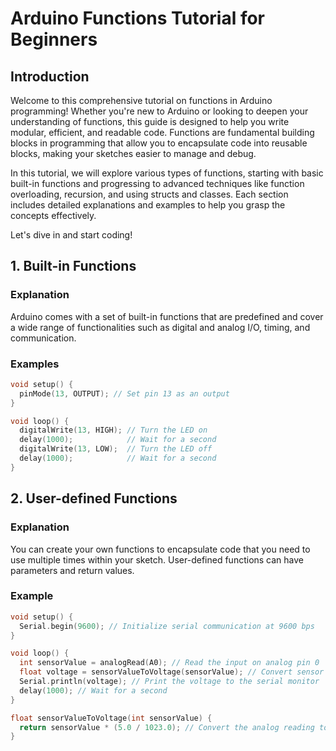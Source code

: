 
# Arduino Functions Tutorial for Beginners

## Introduction

Welcome to this comprehensive tutorial on functions in Arduino programming! Whether you're new to Arduino or looking to deepen your understanding of functions, this guide is designed to help you write modular, efficient, and readable code. Functions are fundamental building blocks in programming that allow you to encapsulate code into reusable blocks, making your sketches easier to manage and debug.

In this tutorial, we will explore various types of functions, starting with basic built-in functions and progressing to advanced techniques like function overloading, recursion, and using structs and classes. Each section includes detailed explanations and examples to help you grasp the concepts effectively.

Let's dive in and start coding!


## 1. Built-in Functions
### Explanation
Arduino comes with a set of built-in functions that are predefined and cover a wide range of functionalities such as digital and analog I/O, timing, and communication.

### Examples
```cpp
void setup() {
  pinMode(13, OUTPUT); // Set pin 13 as an output
}

void loop() {
  digitalWrite(13, HIGH); // Turn the LED on
  delay(1000);            // Wait for a second
  digitalWrite(13, LOW);  // Turn the LED off
  delay(1000);            // Wait for a second
}
```

## 2. User-defined Functions
### Explanation
You can create your own functions to encapsulate code that you need to use multiple times within your sketch. User-defined functions can have parameters and return values.

### Example
```cpp
void setup() {
  Serial.begin(9600); // Initialize serial communication at 9600 bps
}

void loop() {
  int sensorValue = analogRead(A0); // Read the input on analog pin 0
  float voltage = sensorValueToVoltage(sensorValue); // Convert sensor value to voltage
  Serial.println(voltage); // Print the voltage to the serial monitor
  delay(1000); // Wait for a second
}

float sensorValueToVoltage(int sensorValue) {
  return sensorValue * (5.0 / 1023.0); // Convert the analog reading to voltage
}
```
